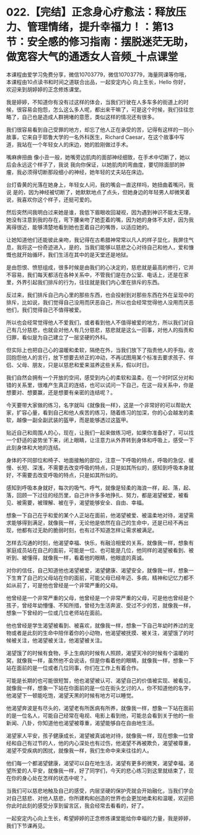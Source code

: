 # 022.【完结】正念身心疗愈法：释放压力、管理情绪，提升幸福力！：第13节：安全感的修习指南：摆脱迷茫无助，做宽容大气的通透女人音频_十点课堂

本课程由爱学习免费分享，微信10703779，微信10703779，海量网课等你哦，本课程由10点读书和时间之道联合出品，一起安定内心 向上生长，Hello 你好，欢迎来到胡婷婷的正念修炼课堂。

我是婷婷，不知道你有没有过这样的体会，当我们行驶在人多车多的街道上的时候，很容易会抱怨，怎么这么多人呢，都出来干嘛了，可是这个时候，我们往往忽略了，自己也是造成人群拥堵的意愿，类似这样的情况还有很多。

我们很容易看到自己受罪的地方，却忘了他人正在承受的苦，记得有这样的一则小故事，它来自于耶鲁大学的一名外科医生，Richard Caesar，在这个故事中写道，我站在一个年轻女人的床边，她的脸刚做过手术。

嘴麻痹扭曲 像小丑一般，她嘴旁边肌肉的面部神经细致，在手术中切断了，她以后会永远这个样子了，我说 我向你保证，以她肌肉的弯曲度，要切除面部的肿瘤，我必须得切断那段细小的神经，她年轻的丈夫站在床边。

台灯昏黄的光落在她身上，年轻女人问，我的嘴会一直这样吗，她扭曲着嘴问，我说 是的，因为神经被切断了，她默默地点了点头，但她身边的年轻男人却微笑着说，我喜欢你这个样子，还挺可爱的。

然后突然间我明白过来她是谁，我低下眉眼收回凝视，因为遇到神识不能太无理，她没有注意到我的存在，弯下腰亲吻了她歪着的嘴，因为她的身体不太好，因为我离得很近，能够清楚地看到她也歪着自己的嘴唇，以适应她的。

让她知道他们还能彼此亲吻，我记得在古希腊神常常以凡人的样子显化，我屏住气息，我将这一份奇迹进入，是的，当我们能够以慈悲之心对待自己和他人，爱和慷慨也就开始循环，我们生活在其中的是天堂还是地狱。

是由怨恨、愤怒组成，很多时候是由我们的心决定的，慈悲就是最高的修行，它并不容易，我们每天都活在各种关系中，不管我们是在办公室、电话上，还是在家里，外界引起我们排斥的行为，往往就是我们内心里在排斥的东西。

反过来，我们排斥自己内心里的那些东西，也会投射到对那些东西在外在呈现中的排斥，比如说，我们觉得自己没用而厌恶自己，所以也会经常觉得他人没用而厌恶他们，我们觉得自己不值得被爱。

所以也会经常觉得他人不爱我们，或者看到他人不值得被爱的地方，所以我们对自己有几分慈悲，也就会对他人有几分慈悲，慈悲就是这么一回事，对他人的指责和归罪，看似是为自己建立了一层坚硬的外科。

但实际上也把自己心的温暖和柔软，隔绝在外，当我们放下了指责他人的手指，收回抱怨他人的言行，放下想要去矫正的冲动，不再试图用某个标准去要求孩子、伴侣、父母、朋友，只是以慈悲和爱来滋养这些关系，假以时日。

我们自然会拥有一个开放的空间，感受到内心的柔软和温柔，在一个时时区分对和错的关系里，很难产生真正的连结，也可以试问一下自己，在这一段关系中，你是想要对、想要赢，还是想要有亲密的连结呢？。

今天要带大家做的练习，名字就叫《就像我一样》，这是一个非常好的可以帮助大家，扩容心量，看到自己和他人疾苦的练习，随着练习的加深，你的心会越发的柔软，越像一副全副武装的盔甲，而是能够透过这盔甲。

贴近自己和周围人的心，现在，让我们一起来做练习吧，如果你准备好了，可以找一个舒适的姿势坐下来，闭上眼睛，让注意力从外界转到身体和呼吸上，感受一下此刻身体和大地的连结。

身体的不同部位和椅子、地面接触的部位，注意一下呼吸的特点，呼吸的急促、缓慢、长短、深浅，不需要去改变呼吸的特点，只是如其所似的，感知到呼吸本身就好，不需要去改变呼吸的特点，只是如其所似的。

感知到呼吸本身就好，每次的吸气、呼气，就像是轻柔的海浪一样，起、落，起、落，回顾一下过往的经历里，自己许许多多地挣扎、努力，都是渴望被爱，被看见、被需要，被理解、被在乎，渴望能够安全、自由、幸福。

想象一下自己在乎和爱的某个人正站在面前，他渴望被爱、被温柔地对待，渴望需求能够得到满足，就像我一样，无论他是依然在自己的生命中，还是已经不再出现，他都有过无助的脆弱时刻，也有过不知道怎样让需求被满足。

怎样去沟通的时刻，他渴望幸福、快乐，有融洽相爱的关系，就像我一样，想象有家庭成员站在自己的面前，可能是一位、也可能是几位，他同样的渴望被看到、被听到、被懂得，就像我一样，看着他的眼睛，他眼底的真诚。

对你的信任，自己知道他也渴望被爱，渴望健康、渴望安全，就像我一样，想象一下生育了自己的父母站在你的面前，可能父母已经年迈、多病，精神和记忆力都不如从前了，可是他也曾经是一个非常严重的父母。

他曾经是一个非常严重的父母，他曾经是一个非常严重的父母，可是他也曾经是个孩子，曾经年幼懵懂、不知所措，曾经为生活奔波、受过不少的苦，就像我一样，想象一下曾经的一位或几位老师站在面前。

他也曾经是学生渴望被看到、被喜欢，就像我一样，想象一下自己年幼时养过的宠物或者是此刻的生命中陪伴着你的小动物，他渴望被抚摸、被关注，渴望饿了的时候被关注，他渴望被关注，他渴望被关注。

渴望饿了的时候有食物，手上生病的时候有人照顾，渴望天冷的时候有个温暖的窝，就像我一样，虽然他不会说话，但是你看着他的眼睛，就像我一样，想象一下站在面前的是一位或者几位同事，你们在工作上有着合作。

可能是长期的也可能很短暂，他也渴望被认可、渴望自己的价值被实现、被看见，就像我一样，想象一下站在你面前的是一位在街头乞讨的人，你不知道他的名字，他渴望下一顿能吃饱，渴望天黑的时候有地方可以睡觉。

他渴望奔波是有尽头的，渴望老有所医病有所养，就像我一样，想象一下站在面前的是一位名人，可能自己经常在电视、电影上看到他，可能总会看到关于他的一些新闻、八卦，你知道他也渴望被尊重，渴望能够自在自由地生活。

渴望家人平安，孩子健康成长，渴望被真诚地对待，就像我一样，现在想象一位曾经和自己有过节的人，他的内心深处也有过伤，他渴望不再被欺负，渴望被尊重，渴望不受疾病的困扰，就像我一样，我们生命中来来往往的人。

他们每一个都渴望健康，渴望可以自在地生活，渴望有更多的微笑，渴望幸福，渴望所爱的人平安，就像我一样，好了同学们，今天的悲心练习到这里就结束了，现在你的身心处在怎样的状态中呢？。

当我们可以慈悲地触及自己的感受，内层坚硬的保护壳就会开始融化，当我们学会对自己慈悲、对他人慈悲，你所建构和创造的世界也会更加地柔和和温暖，欢迎把你此时此刻的感受分享到留言区，我会经常去看看的，好了。

一起安定内心向上生长，希望婷婷的正念修炼课堂能给你幸福的力量，我是婷婷，我们下节课再见。